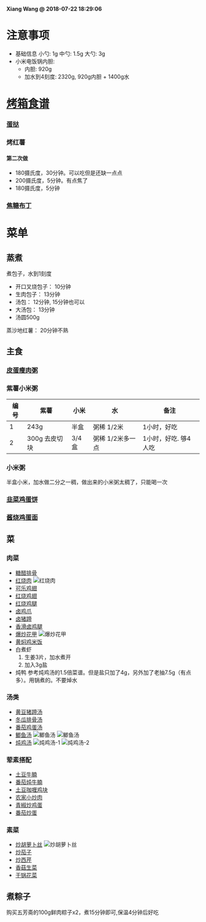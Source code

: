 **Xiang Wang @ 2018-07-22 18:29:06**

# 注意事项
* 基础信息
小勺: 1g 中勺: 1.5g 大勺: 3g
* 小米电饭锅内胆:
    * 内胆: 920g
    * 加水到4刻度: 2320g, 920g内胆 + 1400g水

# [烤箱食谱](./烤箱.md)
### [蛋挞](./蛋挞.md)
### 烤红薯
#### 第二次做
* 180摄氏度，30分钟。可以吃但是还缺一点点
* 200摄氏度，5分钟。有点焦了
* 180摄氏度，5分钟
### [焦糖布丁](./焦糖布丁.md)

# 菜单
## 蒸煮
煮包子，水到1刻度
* 开口叉烧包子： 10分钟
* 生肉包子： 13分钟
* 汤包： 12分钟, 15分钟也可以
* 大汤包： 13分钟
* 汤圆500g

蒸沙地红薯： 20分钟不熟

## 主食
### [皮蛋瘦肉粥](./皮蛋瘦肉粥.md)
### 紫薯小米粥
编号|紫薯|小米|水|备注
---|---|---|---|---
1|243g|半盒|粥稀 1/2米|1小时，好吃
2|300g 去皮切块|3/4盒|粥稀 1/2米多一点|1小时，好吃. 够4人吃

### 小米粥
半盒小米，加水做二分之一稠，做出来的小米粥太稠了，只能喝一次

### [韭菜鸡蛋饼](./韭菜鸡蛋饼.md)
### [酱烧鸡蛋面](./酱烧鸡蛋面.md)

## 菜
### 肉菜
* [糖醋排骨](./糖醋排骨.md)
* [红烧肉](./红烧肉.md)
![红烧肉](./images/红烧肉.jpg)
* [可乐鸡翅](./可乐鸡翅.md)
* [红烧鸡翅](./红烧鸡翅.md)
* [红烧鸡腿](./红烧鸡腿.md)
* [卤鸡爪](./卤鸡爪.md)
* [卤猪蹄](./卤猪蹄.md)
* [香滑卤鸡腿](./香滑卤鸡腿.md)
* [爆炒花甲](./爆炒花甲.md)
![爆炒花甲](./images/爆炒花甲.jpg)
* [黄焖鸡米饭](./黄焖鸡米饭.md)
* 白煮虾
    1. 生姜3片，加水煮开
    2. 加入3g盐
* 炖鸭
参考炖鸡汤的1.5倍菜谱。但是盐只加了4g，另外加了老抽7.5g（有点多）。用锅煮的。不要焯水

### 汤类
* [黄豆猪蹄汤](./黄豆猪蹄汤.md)
* [冬瓜排骨汤](./冬瓜排骨汤.md)
* [番茄鸡蛋汤](./番茄鸡蛋汤.md)
* [鲫鱼汤](./鲫鱼汤.md)
![鲫鱼汤](./images/鲫鱼汤-1.jpg)
![鲫鱼汤](./images/鲫鱼汤-2.jpg)
* [炖鸡汤](./炖鸡汤.md)
![炖鸡汤-1](./images/炖鸡汤-1.jpg)
![炖鸡汤-2](./images/炖鸡汤-2.jpg)

### 荤素搭配
* [土豆牛腩](./土豆牛腩.md)
* [番茄炖牛腩](./番茄炖牛腩.md)
* [土豆咖喱鸡块](./土豆咖喱鸡块.md)
* [农家小炒肉](./农家小炒肉.md)
* [青椒炒鸡蛋](./青椒炒鸡蛋.md)
* [番茄炒蛋](./番茄炒蛋.md)

### 素菜
* [炒胡萝卜丝](./炒胡萝卜丝.md)
![炒胡萝卜丝](./images/炒胡萝卜丝.jpg)
* [炒茄子](./炒茄子.md)
* [炒西芹](./炒西芹.md)
* [香菇生菜](./香菇生菜.md)
* [干锅花菜](./干锅花菜.md)



## 煮粽子
购买五芳斋的100g鲜肉粽子x2，煮15分钟即可,保温4分钟后好吃
